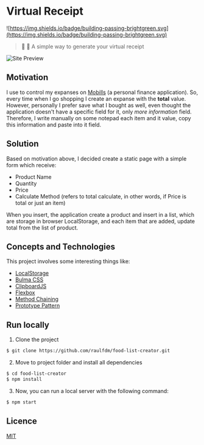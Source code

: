 # Virtual Receipt
![https://img.shields.io/badge/building-passing-brightgreen.svg](https://img.shields.io/badge/building-passing-brightgreen.svg)
> :page_facing_up: :department_store: A simple way to generate your virtual receipt

![Site Preview](http://i.imgur.com/MYyf08i.png)

## Motivation
I use to control my expanses on [Mobills](https://www.mobills.com.br/) (a personal finance application). So, every time when I go shopping I create an expanse with the **total** value. However, personally I prefer save what I bought as well, even thought the application doesn't have a specific field for it, only *more information* field.
Therefore, I write manually on some notepad each item and it value, copy this information and paste into it field.

## Solution
Based on motivation above, I decided create a static page with a simple form which receive:
- Product Name
- Quantity
- Price
- Calculate Method (refers to total calculate, in other words, if Price is total or just an item)

When you insert, the application create a product and insert in a list, which are storage in browser LocalStorage, and each item that are added, update total from the list of product.

## Concepts and Technologies
This project involves some interesting things like:

- [LocalStorage](https://developer.mozilla.org/en/docs/Web/API/Window/localStorage)
- [Bulma CSS](http://bulma.io/)
- [ClipboardJS](https://clipboardjs.com)
- [Flexbox](https://developer.mozilla.org/en-US/docs/Web/CSS/CSS_Flexible_Box_Layout/Using_CSS_flexible_boxes)
- [Method Chaining](https://schier.co/blog/2013/11/14/method-chaining-in-javascript.html)
- [Prototype Pattern](https://developer.mozilla.org/en/docs/Web/JavaScript/Reference/Global_Objects/Object/prototype)

## Run locally

1. Clone the project
```sh
$ git clone https://github.com/raulfdm/food-list-creator.git
```
2. Move to project folder and install all dependencies
```sh
$ cd food-list-creator
$ npm install
```

3. Now, you can run a local server with the following command:
```sh
$ npm start
```

## Licence

[MIT](/blob/master/LICENCE.md)
